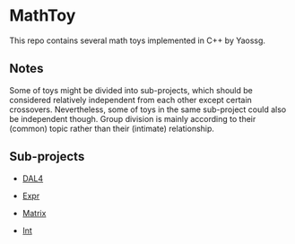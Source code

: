 # MathToy

This repo contains several math toys implemented in C++ by Yaossg.

## Notes

Some of toys might be divided into sub-projects, which should be considered relatively independent from each other except certain crossovers. Nevertheless, some of toys in the same sub-project could also be independent though. Group division is mainly according to their (common) topic rather than their (intimate) relationship.

## Sub-projects

- [DAL4](DAL4) 
- [Expr](Expr) 

- [Matrix](Matrix)
- [Int](Integers)

